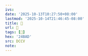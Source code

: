 ```yaml
---
ivs:
date: '2025-10-13T10:27:50+08:00'
lastmod: '2025-10-14T21:46:45-08:00'
title: 􄟃
url: 􄟃
tags: [𤮭]
hex: '24BAD'
src: DCCV
note:
---
```

